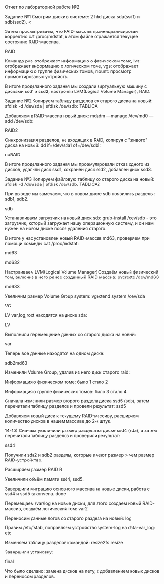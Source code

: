 Отчет по лабораторной работе №2

Задание №1
Смотрим диски в системе: 2 hhd диска sda(ssd1) и sdb(ssd2).
<

Затем просматриваем, что RAID-массив проинициализирован корректно cat /proc/mdstat, в этом файле отражается текущее состояние RAID-массива.

RAID

Команда pvs: отображает информацию о физическом томе, lvs: отображает информацию о логическом томе, vgs: отображает информацию о группе физических томов, mount: просмотр примонтированых устройств.

В итоге проделанного задания мы создали виртуальную машину с дисками ssd1 и ssd2, настроили LVM(Logical Volume Manager), RAID.

Задание №2
Копируем таблицу разделов со старого диска на новый: sfdisk -d /dev/sda | sfdisk /dev/sdb:
TABLICA

Добавляем в RAID-массив новый диск: mdadm —manage /dev/md0 —add /dev/sdb:

RAID2

Cинхронизация разделов, не входящих в RAID, копируя с "живого" диска на новый: dd if=/dev/sda1 of=/dev/sdb1:

noRAID

В итоге проделанного задания мы проэмулировали отказ одного из дисков, удалили диск ssd1, сохранён диск ssd2, добавлен диск ssd3.

Задание №3
Копируем файловую таблицу со старого диска на новый: sfdisk -d /dev/sda | sfdisk /dev/sdb:
TABLICA2

При выводе мы замечаем, что в новом диске sdb появились разделы: sdb1, sdb2.

sdb

Устанавливаем загрузчик на новый диск sdb: grub-install /dev/sdb - это загрузчик, который загружает нашу операционную систему, и он нам нужен на новом диске после удаления старого.

В итоге у нас установлен новый RAID-массив md63, проверяем при помощи команды cat /proc/mdstat:

md63

md632

Настраиваем LVM(Logical Volume Manager)
Создаём новый физический том, включив в него ранее созданный RAID-массив: pvcreate /dev/md63

md633

Увеличим размер Volume Group system: vgextend system /dev/sda

VG

LV var,log,root находятся на диске sda:

LV

Выполнили перемещение данных со старого диска на новый:

var

Теперь все данные находятся на одном диске:

sdb2md63

Изменили Volume Group, удалив из него диск старого raid:

Информация о физическом томе: было 1 стало 2

Информация о группе физических томов: было 3 стало 4

Сначала изменили размер второго раздела диска ssd5 (sdb), затем перечитали таблицу разделов и провели результат:
ssd5

Добавляем новый диск к текущему RAID-массиву, расширяем количество дисков в нашем массиве до 2-х штук.

14-15) Сначала увеличили размер раздела на диске ssd4 (sda), а затем перечитали таблицу разделов и проверили результат:

ssd4

Получили sda2 и sdb2 разделы, которые имеют размер > чем размер RAID-устройство.

Расширяем размер RAID
R

Увеличили объём памяти ssd4, ssd5.

Завершили миграцию основного массива на новые диски, работа с ssd4 и ssd5 закончена.
done

Перемещаем /var/log на новые диски, для этого создаем новый RAID-массив, создаём логический том:
var2

Переносим данные логов со старого раздела на новый:
log

Правим /etc/fstab, поправляем устройство system-log на data-var_log:
etc

Изменяем таблицу разделов командой: resize2fs
resize

Завершили установку:

final

Что было сделано: замена дисков на лету, с добавлением новых дисков и переносом разделов.
